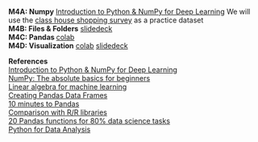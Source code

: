 <b>M4A: Numpy</b> [Introduction to Python & NumPy for Deep Learning](https://colab.research.google.com/github/deepmind/educational/blob/master/colabs/summer_schools/intro_to_python_numpy_for_deep_learning.ipynb) 
We will use the [class house shopping survey](https://docs.google.com/spreadsheets/d/1nstyFX8QDfccDmrgrEI0kuTJ8ITZlLXGEYyPMhTABPw/edit?usp=sharing) as a practice dataset  
<b>M4B: Files & Folders</b> [slidedeck](https://www.dropbox.com/scl/fi/philqjpm6707evp4vtoxj/M2B2-Files-Folders.pptx?rlkey=5rrsgrzbc30djlmjs9s1133x9&dl=0)  
<b>M4C: Pandas </b> [colab](https://colab.research.google.com/drive/10Tl_-KXy4JdZTYiZZTHFUdYy276PFbga#scrollTo=usbComkxCIVP)  
<b>M4D: Visualization</b> [colab](https://colab.research.google.com/drive/1U0oH-nq82mwVkvWmEZLym1PioT3JsYch#scrollTo=0CPaxl-50Cfn) [slidedeck](https://www.dropbox.com/scl/fi/q10odxmi20giem3bjpci4/M4D-Visualization.pptx?rlkey=krjbbnqj3oc0mhww3789tw0x0&dl=0)  


<b>References</b>  
[Introduction to Python & NumPy for Deep Learning](https://colab.research.google.com/github/deepmind/educational/blob/master/colabs/summer_schools/intro_to_python_numpy_for_deep_learning.ipynb)  
[NumPy: The absolute basics for beginners](https://numpy.org/doc/stable/user/absolute_beginners.html)   
[Linear algebra for machine learning](https://youtu.be/LlKAna21fLE)  
[Creating Pandas Data Frames](https://colab.research.google.com/drive/1v6olHp0JBgHLnx8GMXUBI7zDY90C-lKn)  
[10 minutes to Pandas](https://pandas.pydata.org/docs/user_guide/10min.html)  
[Comparison with R/R libraries](https://pandas.pydata.org/docs/getting_started/comparison/comparison_with_r.html)  
[20 Pandas functions for 80% data science tasks](https://www.kaggle.com/code/youssef19/20-pandas-functions-for-80-data-science-tasks?scriptVersionId=118961959)  
[Python for Data Analysis](https://wesmckinney.com/book/)  
